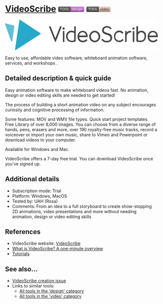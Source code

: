 # [VideoScribe](https://www.sparkol.com/en)  [<img src="images/design.png" align="bottom">](https://github.com/e-CLOSE/Toolbox/issues?q=label%3A01_TOOL+label%3Adesign) [<img src="images/video.png" align="bottom">](https://github.com/e-CLOSE/Toolbox/issues?q=label%3A01_TOOL+label%3Avideo)

[<img src="images/videoscribe.png" align="bottom" height="100" alt="videoscribe Logo">](https://www.sparkol.com/en)

Easy to use, affordable video software, whiteboard animation software, services, and workshops .


## Detailed description & quick guide

Easy animation software to make whiteboard videos fast. No animation, design or video editing skills are needed to get started!

The process of building a short animation video on any subject encourages curiosity and cognitive processing of information.

Some features: MOV and WMV file types. Quick start project templates. Free Library of over 8,000 images.
You can choose from a diverse range of hands, pens, erasers and more, over 190 royalty-free music tracks, record a voiceover or import your own music, share to Vimeo and Powerpoint or download videos to your computer.

Available for Windows and Mac.

VideoScribe offers a 7-day free trial. You can download VideoScribe once you've signed up.



## Additional details

- Subscription mode: Trial
- Platform: Windows, MacOS
- Tested by: UAH (Rosa)
- Comments: From an idea to a full storyboard to create show-stopping 2D animations, video presentations and more without needing animation, design or video editing skills


## References

- VideoScribe website: [VideoScribe](https://www.sparkol.com/en)
- [What is VideoScribe? A one-minute overview](https://www.youtube.com/watch?v=u30fTyXkOdo)
- [Tutorials](https://support.sparkol.com/knowledge/videoscribe#tutorials) 


## See also...

- [VideoScribe creation issue](https://github.com/e-CLOSE/Toolbox/issues/97)
- Links to similar tools:
  - [All tools in the 'design' category](https://github.com/e-CLOSE/Toolbox/issues?q=label%3A01_TOOL+label%3Adesign)
  - [All tools in the 'video' category](https://github.com/e-CLOSE/Toolbox/issues?q=label%3A01_TOOL+label%3Avideo)
